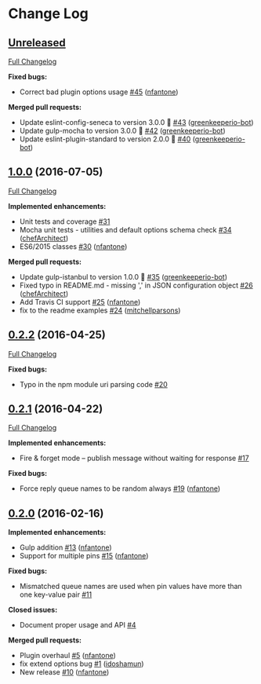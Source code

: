 # Change Log

## [Unreleased](https://github.com/seneca-contrib/seneca-amqp-transport/tree/HEAD)

[Full Changelog](https://github.com/seneca-contrib/seneca-amqp-transport/compare/1.0.0...HEAD)

**Fixed bugs:**

- Correct bad plugin options usage [\#45](https://github.com/seneca-contrib/seneca-amqp-transport/pull/45) ([nfantone](https://github.com/nfantone))

**Merged pull requests:**

- Update eslint-config-seneca to version 3.0.0 🚀 [\#43](https://github.com/seneca-contrib/seneca-amqp-transport/pull/43) ([greenkeeperio-bot](https://github.com/greenkeeperio-bot))
- Update gulp-mocha to version 3.0.0 🚀 [\#42](https://github.com/seneca-contrib/seneca-amqp-transport/pull/42) ([greenkeeperio-bot](https://github.com/greenkeeperio-bot))
- Update eslint-plugin-standard to version 2.0.0 🚀 [\#40](https://github.com/seneca-contrib/seneca-amqp-transport/pull/40) ([greenkeeperio-bot](https://github.com/greenkeeperio-bot))

## [1.0.0](https://github.com/seneca-contrib/seneca-amqp-transport/tree/1.0.0) (2016-07-05)
[Full Changelog](https://github.com/seneca-contrib/seneca-amqp-transport/compare/0.2.2...1.0.0)

**Implemented enhancements:**

- Unit tests and coverage [\#31](https://github.com/seneca-contrib/seneca-amqp-transport/issues/31)
- Mocha unit tests - utilities and default options schema check [\#34](https://github.com/seneca-contrib/seneca-amqp-transport/pull/34) ([chefArchitect](https://github.com/chefArchitect))
- ES6/2015 classes [\#30](https://github.com/seneca-contrib/seneca-amqp-transport/pull/30) ([nfantone](https://github.com/nfantone))

**Merged pull requests:**

- Update gulp-istanbul to version 1.0.0 🚀 [\#35](https://github.com/seneca-contrib/seneca-amqp-transport/pull/35) ([greenkeeperio-bot](https://github.com/greenkeeperio-bot))
- Fixed typo in README.md - missing ',' in JSON configuration object [\#26](https://github.com/seneca-contrib/seneca-amqp-transport/pull/26) ([chefArchitect](https://github.com/chefArchitect))
- Add Travis CI support [\#25](https://github.com/seneca-contrib/seneca-amqp-transport/pull/25) ([nfantone](https://github.com/nfantone))
- fix to the readme examples [\#24](https://github.com/seneca-contrib/seneca-amqp-transport/pull/24) ([mitchellparsons](https://github.com/mitchellparsons))

## [0.2.2](https://github.com/seneca-contrib/seneca-amqp-transport/tree/0.2.2) (2016-04-25)
[Full Changelog](https://github.com/seneca-contrib/seneca-amqp-transport/compare/0.2.1...0.2.2)

**Fixed bugs:**

- Typo in the npm module uri parsing code [\#20](https://github.com/seneca-contrib/seneca-amqp-transport/issues/20)

## [0.2.1](https://github.com/seneca-contrib/seneca-amqp-transport/tree/0.2.1) (2016-04-22)
[Full Changelog](https://github.com/seneca-contrib/seneca-amqp-transport/compare/0.2.0...0.2.1)

**Implemented enhancements:**

- Fire & forget mode – publish message without waiting for response [\#17](https://github.com/seneca-contrib/seneca-amqp-transport/issues/17)

**Fixed bugs:**

- Force reply queue names to be random always [\#19](https://github.com/seneca-contrib/seneca-amqp-transport/pull/19) ([nfantone](https://github.com/nfantone))

## [0.2.0](https://github.com/seneca-contrib/seneca-amqp-transport/tree/0.2.0) (2016-02-16)
**Implemented enhancements:**

- Gulp addition [\#13](https://github.com/seneca-contrib/seneca-amqp-transport/pull/13) ([nfantone](https://github.com/nfantone))
- Support for multiple pins [\#15](https://github.com/seneca-contrib/seneca-amqp-transport/pull/15) ([nfantone](https://github.com/nfantone))

**Fixed bugs:**

- Mismatched queue names are used when pin values have more than one key-value pair [\#11](https://github.com/seneca-contrib/seneca-amqp-transport/issues/11)

**Closed issues:**

- Document proper usage and API [\#4](https://github.com/seneca-contrib/seneca-amqp-transport/issues/4)

**Merged pull requests:**

- Plugin overhaul [\#5](https://github.com/seneca-contrib/seneca-amqp-transport/pull/5) ([nfantone](https://github.com/nfantone))
- fix extend options bug [\#1](https://github.com/seneca-contrib/seneca-amqp-transport/pull/1) ([idoshamun](https://github.com/idoshamun))
- New release [\#10](https://github.com/seneca-contrib/seneca-amqp-transport/pull/10) ([nfantone](https://github.com/nfantone))
